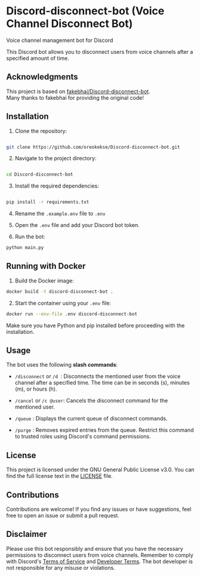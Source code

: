 # Discord-disconnect-bot (Voice Channel Disconnect Bot)

Voice channel management bot for Discord

This Discord bot allows you to disconnect users from voice channels after a specified amount of time.

## Acknowledgments

This project is based on [fakebhai/Discord-disconnect-bot]([https://github.com/fakebhai/Discord-disconnect-bot]).  
Many thanks to fakebhai for providing the original code!

## Installation

1. Clone the repository:

```bash

git clone https://github.com/oreokekse/Discord-disconnect-bot.git

```

2. Navigate to the project directory:

```bash

cd Discord-disconnect-bot

```

3. Install the required dependencies:

```bash

pip install -r requirements.txt

```

4. Rename the `.example.env` file to `.env`

5. Open the `.env` file and add your Discord bot token.

6. Run the bot:

```bash
python main.py

```

## Running with Docker

1. Build the Docker image:

```bash
docker build -t discord-disconnect-bot .

```

2. Start the container using your `.env` file:

```bash
docker run --env-file .env discord-disconnect-bot

```

Make sure you have Python and pip installed before proceeding with the installation.

## Usage

The bot uses the following **slash commands**:

- `/disconnect` or `/d `: Disconnects the mentioned user from the voice channel after a specified time. The time can be in seconds (s), minutes (m), or hours (h).

- `/cancel` or `/c @user`: Cancels the disconnect command for the mentioned user.

- `/queue` : Displays the current queue of disconnect commands.

-  `/purge` : Removes expired entries from the queue. Restrict this command to trusted roles using Discord's command permissions.

## License

This project is licensed under the GNU General Public License v3.0. You can find the full license text in the [LICENSE](LICENSE) file.

## Contributions

Contributions are welcome! If you find any issues or have suggestions, feel free to open an issue or submit a pull request.

## Disclaimer

Please use this bot responsibly and ensure that you have the necessary permissions to disconnect users from voice channels. Remember to comply with Discord's [Terms of Service](https://discord.com/terms) and [Developer Terms](https://discord.com/developers/docs/legal). The bot developer is not responsible for any misuse or violations.
